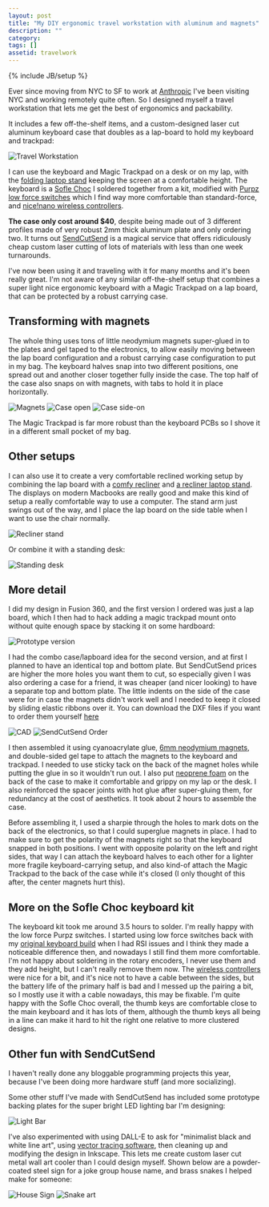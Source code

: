 ```yaml
---
layout: post
title: "My DIY ergonomic travel workstation with aluminum and magnets"
description: ""
category: 
tags: []
assetid: travelwork
---
```

{% include JB/setup %}

Ever since moving from NYC to SF to work at [Anthropic](https://www.anthropic.com/) I've been visiting NYC and working remotely quite often. So I designed myself a travel workstation that lets me get the best of ergonomics and packability.

It includes a few off-the-shelf items, and a custom-designed laser cut aluminum keyboard case that doubles as a lap-board to hold my keyboard and trackpad:

![Travel Workstation]({{PAGE_ASSETS}}/full-setup.jpeg)

I can use the keyboard and Magic Trackpad on a desk or on my lap, with the [folding laptop stand](https://www.amazon.com/Nexstand-Laptop-Stand-Portable-MacBook/dp/B01HHYQBB8) keeping the screen at a comfortable height. The keyboard is a [Sofle Choc](https://choc.brianlow.com/) I soldered together from a kit, modified with [Purpz low force switches](https://boardsource.xyz/store/5fff705f03db380da20f1014) which I find way more comfortable than standard-force, and [nice!nano wireless controllers](https://nicekeyboards.com/nice-nano/).

**The case only cost around $40**, despite being made out of 3 different profiles made of very robust 2mm thick aluminum plate and only ordering two. It turns out [SendCutSend](https://sendcutsend.com/) is a magical service that offers ridiculously cheap custom laser cutting of lots of materials with less than one week turnarounds.

I've now been using it and traveling with it for many months and it's been really great. I'm not aware of any similar off-the-shelf setup that combines a super light nice ergonomic keyboard with a Magic Trackpad on a lap board, that can be protected by a robust carrying case.

## Transforming with magnets

The whole thing uses tons of little neodymium magnets super-glued in to the plates and gel taped to the electronics, to allow easily moving between the lap board configuration and a robust carrying case configuration to put in my bag. The keyboard halves snap into two different positions, one spread out and another closer together fully inside the case. The top half of the case also snaps on with magnets, with tabs to hold it in place horizontally.

![Magnets]({{PAGE_ASSETS}}/magnets.jpeg)
![Case open]({{PAGE_ASSETS}}/case-open.jpeg)
![Case side-on]({{PAGE_ASSETS}}/case-side.jpeg)

The Magic Trackpad is far more robust than the keyboard PCBs so I shove it in a different small pocket of my bag.

## Other setups

I can also use it to create a very comfortable reclined working setup by combining the lap board with a [comfy recliner](https://shop.stressless.com/en/recliners/stressless-sunrise/p/000000000001237315?pid=1237315094014504) and [a recliner laptop stand](https://www.amazon.com/gp/product/B01MG1EWPQ/ref=ppx_yo_dt_b_asin_title_o01_s00?ie=UTF8&psc=1). The displays on modern Macbooks are really good and make this kind of setup a really comfortable way to use a computer. The stand arm just swings out of the way, and I place the lap board on the side table when I want to use the chair normally.

![Recliner stand]({{PAGE_ASSETS}}/chair-stand.jpeg)

Or combine it with a standing desk:

![Standing desk]({{PAGE_ASSETS}}/desk-work.jpeg)


## More detail

I did my design in Fusion 360, and the first version I ordered was just a lap board, which I then had to hack adding a magic trackpad mount onto without quite enough space by stacking it on some hardboard:

![Prototype version]({{PAGE_ASSETS}}/prototype.jpeg)

I had the combo case/lapboard idea for the second version, and at first I planned to have an identical top and bottom plate. But SendCutSend prices are higher the more holes you want them to cut, so especially given I was also ordering a case for a friend, it was cheaper (and nicer looking) to have a separate top and bottom plate. The little indents on the side of the case were for in case the magnets didn't work well and I needed to keep it closed by sliding elastic ribbons over it. You can download the DXF files if you want to order them yourself [here]({{PAGE_ASSETS}}/laser-files.zip)

![CAD]({{PAGE_ASSETS}}/cad.png)
![SendCutSend Order]({{PAGE_ASSETS}}/sendcutsend-order.png)

I then assembled it using cyanoacrylate glue, [6mm neodymium magnets](https://www.amazon.com/gp/product/B07KJ9H31P/ref=ppx_yo_dt_b_asin_title_o09_s00?ie=UTF8&psc=1), and double-sided gel tape to attach the magnets to the keyboard and trackpad. I needed to use sticky tack on the back of the magnet holes while putting the glue in so it wouldn't run out. I also put [neoprene foam](https://www.amazon.com/gp/product/B0774NN1XM/ref=ppx_yo_dt_b_asin_title_o05_s00?ie=UTF8&psc=1) on the back of the case to make it comfortable and grippy on my lap or the desk. I also reinforced the spacer joints with hot glue after super-gluing them, for redundancy at the cost of aesthetics. It took about 2 hours to assemble the case.

Before assembling it, I used a sharpie through the holes to mark dots on the back of the electronics, so that I could superglue magnets in place. I had to make sure to get the polarity of the magnets right so that the keyboard snapped in both positions. I went with opposite polarity on the left and right sides, that way I can attach the keyboard halves to each other for a lighter more fragile keyboard-carrying setup, and also kind-of attach the Magic Trackpad to the back of the case while it's closed (I only thought of this after, the center magnets hurt this).

## More on the Sofle Choc keyboard kit

The keyboard kit took me around 3.5 hours to solder. I'm really happy with the low force Purpz switches. I started using low force switches back with my [original keyboard build](/2014/09/08/creating-a-keyboard-1-hardware/) when I had RSI issues and I think they made a noticeable difference then, and nowadays I still find them more comfortable. I'm not happy about soldering in the rotary encoders, I never use them and they add height, but I can't really remove them now. The [wireless controllers](https://nicekeyboards.com/nice-nano/) were nice for a bit, and it's nice not to have a cable between the sides, but the battery life of the primary half is bad and I messed up the pairing a bit, so I mostly use it with a cable nowadays, this may be fixable. I'm quite happy with the Sofle Choc overall, the thumb keys are comfortable close to the main keyboard and it has lots of them, although the thumb keys all being in a line can make it hard to hit the right one relative to more clustered designs.

## Other fun with SendCutSend

I haven't really done any bloggable programming projects this year, because I've been doing more hardware stuff (and more socializing).

Some other stuff I've made with SendCutSend has included some prototype backing plates for the super bright LED lighting bar I'm designing:

![Light Bar]({{PAGE_ASSETS}}/lightbar.jpeg)

I've also experimented with using DALL-E to ask for "minimalist black and white line art", using [vector tracing software](https://www.visioncortex.org/vtracer/), then cleaning up and modifying the design in Inkscape. This lets me create custom laser cut metal wall art cooler than I could design myself. Shown below are a powder-coated steel sign for a joke group house name, and brass snakes I helped make for someone:

![House Sign]({{PAGE_ASSETS}}/house-sign.jpeg)
![Snake art]({{PAGE_ASSETS}}/snakes.jpeg)

